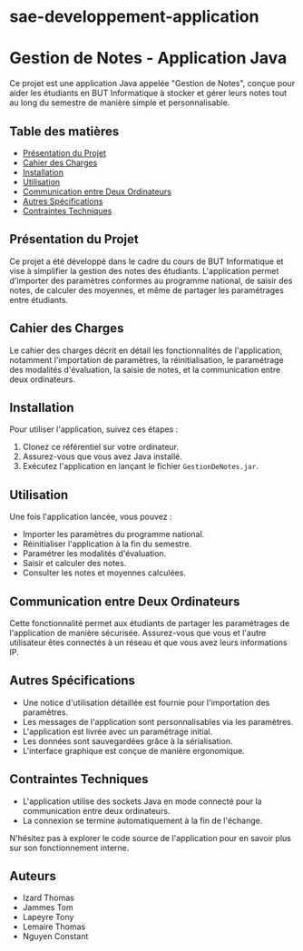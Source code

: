
# sae-developpement-application

# Gestion de Notes - Application Java

Ce projet est une application Java appelée "Gestion de Notes", conçue pour aider les étudiants en BUT Informatique à stocker et gérer leurs notes tout au long du semestre de manière simple et personnalisable.

## Table des matières

- [Présentation du Projet](#présentation-du-projet)
- [Cahier des Charges](#cahier-des-charges)
- [Installation](#installation)
- [Utilisation](#utilisation)
- [Communication entre Deux Ordinateurs](#communication-entre-deux-ordinateurs)
- [Autres Spécifications](#autres-spécifications)
- [Contraintes Techniques](#contraintes-techniques)

## Présentation du Projet

Ce projet a été développé dans le cadre du cours de BUT Informatique et vise à simplifier la gestion des notes des étudiants. L'application permet d'importer des paramètres conformes au programme national, de saisir des notes, de calculer des moyennes, et même de partager les paramétrages entre étudiants.

## Cahier des Charges

Le cahier des charges décrit en détail les fonctionnalités de l'application, notamment l'importation de paramètres, la réinitialisation, le paramétrage des modalités d'évaluation, la saisie de notes, et la communication entre deux ordinateurs.

## Installation

Pour utiliser l'application, suivez ces étapes :

1. Clonez ce référentiel sur votre ordinateur.
2. Assurez-vous que vous avez Java installé.
3. Exécutez l'application en lançant le fichier `GestionDeNotes.jar`.

## Utilisation

Une fois l'application lancée, vous pouvez :

- Importer les paramètres du programme national.
- Réinitialiser l'application à la fin du semestre.
- Paramétrer les modalités d'évaluation.
- Saisir et calculer des notes.
- Consulter les notes et moyennes calculées.

## Communication entre Deux Ordinateurs

Cette fonctionnalité permet aux étudiants de partager les paramétrages de l'application de manière sécurisée. Assurez-vous que vous et l'autre utilisateur êtes connectés à un réseau et que vous avez leurs informations IP.

## Autres Spécifications

- Une notice d'utilisation détaillée est fournie pour l'importation des paramètres.
- Les messages de l'application sont personnalisables via les paramètres.
- L'application est livrée avec un paramétrage initial.
- Les données sont sauvegardées grâce à la sérialisation.
- L'interface graphique est conçue de manière ergonomique.

## Contraintes Techniques

- L'application utilise des sockets Java en mode connecté pour la communication entre deux ordinateurs.
- La connexion se termine automatiquement à la fin de l'échange.

N'hésitez pas à explorer le code source de l'application pour en savoir plus sur son fonctionnement interne.

## Auteurs

- Izard Thomas
- Jammes Tom
- Lapeyre Tony
- Lemaire Thomas
- Nguyen Constant
